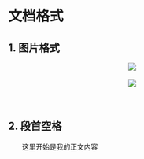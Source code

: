 
# 文档格式

## 1. 图片格式



<div align="center"> <img src="../pics/hash-to-badlink.png" width=""/></div><br/>

<div align="center"> <img src="pics/concurrent_and_parallel.png" width=""/></div><br/>

<div align="center"><img src="" width=""/></div><br/>




## 2. 段首空格
　　这里开始是我的正文内容